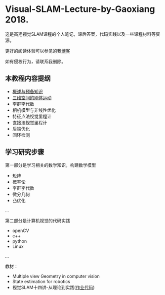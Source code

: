 # Visual-SLAM-Lecture-by-Gaoxiang 2018.
这是高翔视觉SLAM课程的个人笔记，课后答案，代码实践以及一些课程材料等资源。

更好的阅读体验可以参见的我[博客](https://richardyu114.github.io/)

如有侵权行为，请联系我删除。

## 本教程内容提纲

- [概述与预备知识](https://richardyu114.github.io/2019/03/12/visual-SLAM-by-Gaoxiang-1/)
- [三维空间的刚体运动](https://richardyu114.github.io/2019/03/12/visual-SLAM-by-Gaoxiang-2/)
- 李群李代数
- 相机模型与非线性优化
- 特征点法视觉里程计
- 直接法视觉里程计
- 后端优化
- 回环检测

## 学习研究步骤

第一部分是学习相关的数学知识，构建数学模型

- 矩阵
- 概率论
- 李群李代数
- 微分几何
- 凸优化

...

第二部分是计算机视觉的代码实践

- openCV
- c++
- python
- Linux

...

教材：

- Multiple view  Geometry in computer vision
- State estimation for robotics
- 视觉SLAM十四讲-从理论到实践([作业代码](https://github.com/AceCoooool/slambook))
